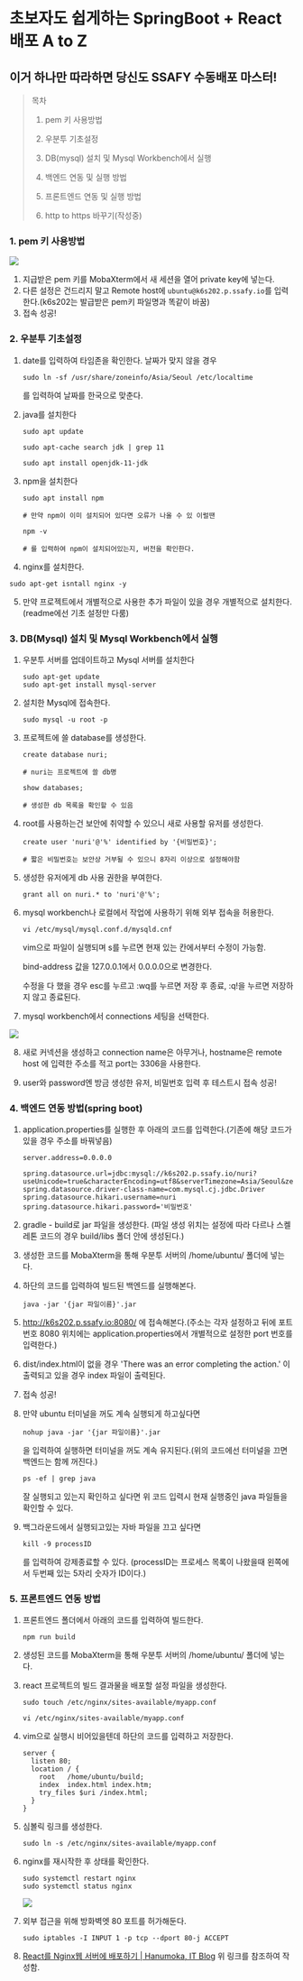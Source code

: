 # 초보자도 쉽게하는 SpringBoot + React 배포 A to Z

## 이거 하나만 따라하면 당신도 SSAFY 수동배포 마스터!

> 목차
> 
> 1. pem 키 사용방법 
> 
> 2. 우분투 기초설정
> 
> 3. DB(mysql) 설치 및 Mysql Workbench에서 실행
> 
> 4. 백엔드 연동 및 실행 방법
> 
> 5. 프론트엔드 연동 및 실행 방법
> 
> 6. http to https 바꾸기(작성중)

### 1. pem 키 사용방법

![](C:\Users\sevct\ssafy\2th\free\S06P31S202\README\세션%20세팅.png)

1. 지급받은 pem 키를 MobaXterm에서 새 세션을 열어 private key에 넣는다.
2. 다른 설정은 건드리지 말고 Remote host에 `ubuntu@k6s202.p.ssafy.io`를 입력한다.(k6s202는 발급받은 pem키 파일명과 똑같이 바꿈)
3. 접속 성공!

### 2. 우분투 기초설정

1. date를 입력하여 타임존을 확인한다. 날짜가 맞지 않을 경우
   
   ```
   sudo ln -sf /usr/share/zoneinfo/Asia/Seoul /etc/localtime
   ```
   
   를 입력하여 날짜를 한국으로 맞춘다.

2. java를 설치한다
   
   ```
   sudo apt update
   
   sudo apt-cache search jdk | grep 11
   
   sudo apt install openjdk-11-jdk
   ```

3. npm을 설치한다
   
   ```
   sudo apt install npm
   
   # 만약 npm이 이미 설치되어 있다면 오류가 나올 수 있 이럴땐
   
   npm -v 
   
   # 를 입력하여 npm이 설치되어있는지, 버전을 확인한다.
   ```

4. nginx를 설치한다.

```
sudo apt-get isntall nginx -y
```

5. 만약 프로젝트에서 개별적으로 사용한 추가 파일이 있을 경우 개별적으로 설치한다. (readme에선 기초 설정만 다룸)

### 3. DB(Mysql) 설치 및 Mysql Workbench에서 실행

1. 우분투 서버를 업데이트하고 Mysql 서버를 설치한다
   
   ```
   sudo apt-get update
   sudo apt-get install mysql-server
   ```

2. 설치한 Mysql에 접속한다.
   
   ```
   sudo mysql -u root -p
   ```

3. 프로젝트에 쓸 database를 생성한다.
   
   ```
   create database nuri;
   
   # nuri는 프로젝트에 쓸 db명
   
   show databases; 
   
   # 생성한 db 목록을 확인할 수 있음
   ```

4. root를 사용하는건 보안에 취약할 수 있으니 새로 사용할 유저를 생성한다.
   
   ```
   create user 'nuri'@'%' identified by '{비밀번호}';
   
   # 짧은 비밀번호는 보안상 거부될 수 있으니 8자리 이상으로 설정해야함
   ```

5. 생성한 유저에게 db 사용 권한을 부여한다.
   
   ```
   grant all on nuri.* to 'nuri'@'%';
   ```

6. mysql workbench나 로컬에서 작업에 사용하기 위해 외부 접속을 허용한다.
   
   ```
   vi /etc/mysql/mysql.conf.d/mysqld.cnf
   ```
   
   vim으로 파일이 실행되며 s를 누르면 현재 있는 칸에서부터 수정이 가능함.
   
   bind-address 값을 127.0.0.1에서 0.0.0.0으로 변경한다.
   
   수정을 다 했을 경우 esc를 누르고 :wq를 누르면 저장 후 종료, :q!을 누르면 저장하지 않고 종료된다.

7. mysql workbench에서 connections 세팅을 선택한다.

![](C:\Users\sevct\ssafy\2th\free\S06P31S202\README\mysql.png)

8. 새로 커넥션을 생성하고 connection name은 아무거나, hostname은 remote host 에 입력한 주소를 적고 port는 3306을 사용한다.

9. user와 password엔 방금 생성한 유저, 비밀번호 입력 후 테스트시 접속 성공!

### 4. 백엔드 연동 방법(spring boot)

1. application.properties를 실행한 후 아래의 코드를 입력한다.(기존에 해당 코드가 있을 경우 주소를 바꿔넣음)
   
   ```
   server.address=0.0.0.0
   
   spring.datasource.url=jdbc:mysql://k6s202.p.ssafy.io/nuri?useUnicode=true&characterEncoding=utf8&serverTimezone=Asia/Seoul&zeroDateTimeBehavior=convertToNull&rewriteBatchedStatements=true
   spring.datasource.driver-class-name=com.mysql.cj.jdbc.Driver
   spring.datasource.hikari.username=nuri
   spring.datasource.hikari.password='비밀번호'
   ```

2. gradle - build로 jar 파일을 생성한다. (파일 생성 위치는 설정에 따라 다르나 스켈레톤 코드의 경우 build/libs 폴더 안에 생성된다.)

3. 생성한 코드를 MobaXterm을 통해 우분투 서버의 /home/ubuntu/ 폴더에 넣는다.

4. 하단의 코드를 입력하여 빌드된 백엔드를 실행해본다.
   
   ```
   java -jar '{jar 파일이름}'.jar
   ```

5. http://k6s202.p.ssafy.io:8080/ 에 접속해본다.(주소는 각자 설정하고 뒤에 포트번호 8080 위치에는 application.properties에서 개별적으로 설정한 port 번호를 입력한다.)

6. dist/index.html이 없을 경우 'There was an error completing the action.' 이 출력되고 있을 경우 index 파일이 출력된다.

7. 접속 성공!

8. 만약 ubuntu 터미널을 꺼도 계속 실행되게 하고싶다면
   
   ```
   nohup java -jar '{jar 파일이름}'.jar
   ```
   
   을 입력하여 실행하면 터미널을 꺼도 계속 유지된다.(위의 코드에선 터미널을 끄면 백엔드는 함께 꺼진다.)
   
   ```
   ps -ef | grep java
   ```
   
   잘 실행되고 있는지 확인하고 싶다면 위 코드 입력시 현재 실행중인 java 파일들을 확인할 수 있다.

9. 백그라운드에서 실행되고있는 자바 파일을 끄고 싶다면
   
   ```
   kill -9 processID
   ```
   
   를 입력하여 강제종료할 수 있다. (processID는 프로세스 목록이 나왔을때 왼쪽에서 두번째 있는 5자리 숫자가 ID이다.)

### 5. 프론트엔드 연동 방법

1. 프론트엔드 폴더에서 아래의 코드를 입력하여 빌드한다.
   
   ```
   npm run build
   ```

2. 생성된 코드를 MobaXterm을 통해 우분투 서버의 /home/ubuntu/ 폴더에 넣는다.

3. react 프로젝트의 빌드 결과물을 배포할 설정 파일을 생성한다.
   
   ```
   sudo touch /etc/nginx/sites-available/myapp.conf
   
   vi /etc/nginx/sites-available/myapp.conf
   ```

4. vim으로 실행시 비어있을텐데 하단의 코드를 입력하고 저장한다.
   
   ```
   server {
     listen 80;
     location / {
       root   /home/ubuntu/build;
       index  index.html index.htm;
       try_files $uri /index.html;
     }
   }
   ```

5. 심볼릭 링크를 생성한다.
   
   ```
   sudo ln -s /etc/nginx/sites-available/myapp.conf
   ```

6. nginx를 재시작한 후 상태를 확인한다.
   
   ```
   sudo systemctl restart nginx
   sudo systemctl status nginx
   ```
   
   ![](C:\Users\sevct\ssafy\2th\free\S06P31S202\README\nginx.png)

7. 외부 접근을 위해 방화벽엣 80 포트를 허가해둔다.
   
   ```
   sudo iptables -I INPUT 1 -p tcp --dport 80-j ACCEPT
   ```

8. [React를 Nginx웹 서버에 배포하기 | Hanumoka, IT Blog](https://www.hanumoka.net/2019/12/29/react-20191229-react-nginx-deploy/) 위 링크를 참조하여 작성함.
